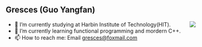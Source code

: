 ## Gresces (Guo Yangfan)

<img align="right" src="https://github-readme-stats.vercel.app/api/top-langs/?username=gresces&layout=compact&count_private=true&theme=radical">

- 🔭 I’m currently studying at Harbin Institute of Technology(HIT).
- 🌱 I’m currently learning functional programming and mordern C++.
- 📫 How to reach me: Email <gresces@foxmail.com>

<!--
[![Gresces's GitHub stats](https://github-readme-stats.vercel.app/api?username=gresces&show_icons=true&theme=radical&count_private=true)](https://github.com/anuraghazra/github-readme-stats)

<a href="https://info.flagcounter.com/wjbI"><img src="https://s11.flagcounter.com/count/wjbI/bg_FFFFFF/txt_000000/border_CCCCCC/columns_2/maxflags_10/viewers_0/labels_1/pageviews_1/flags_0/percent_0/" alt="Flag Counter" border="0"></a>
Here are some ideas to get you started:


- 
- 👯 I’m looking to collaborate on ...
- 🤔 I’m looking for help with ...
- 💬 Ask me about ...
- 
- 😄 Pronouns: ...
- ⚡ Fun fact: ...
-->
